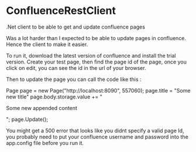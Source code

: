 # ConfluenceRestClient
.Net client to be able to get and update confluence pages

Was a lot harder than I expected to be able to update pages in confluence. Hence the client to make it easier.

To run it, download the latest version of confluence and install the trial version. Create your test page, then find the page id of the page, once you click on edit, you can see the id in the url of your browser.

Then to update the page you can call the code like this :

Page page = new Page("http://localhost:8090", 557060);
page.title = "Some new title"
page.body.storage.value += "<p>Some new appended content</p>";
page.Update();

You might get a 500 error that looks like you didnt specify a valid page Id, you probably need to put your confluence username and password into the app.config file before you run it.
